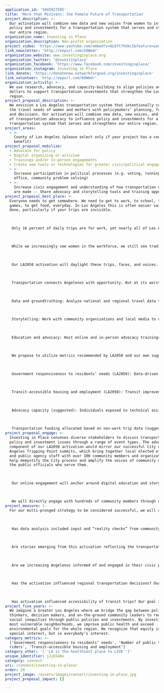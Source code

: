 ```yaml
---
application_id: '5045927505'
title: 'More than Minivans: the Female Future of Transportation'
project_description: >-
  Our activation will combine new data and new voices from women to influence
  policy and investments for a transportation system that serves and strengthens
  our entire region.
organization_name: Investing in Place
organization_description: Non-profit organization
project_video: 'https://www.youtube.com/embed?v=6L67t7VUkcI&feature=youtu.be'
link_newsletter: 'http://eepurl.com/bOWmdr'
organization_website: www.investinginplace.org
organization_twitter: '@investinplace'
organization_facebook: 'https://www.facebook.com/investinginplace/'
organization_instagram: Investing in Place
link_donate: 'https://donatenow.networkforgood.org/investinginplace'
link_volunteer: 'http://eepurl.com/bOWmdr'
organization_activity: >-
  We use research, advocacy, and capacity-building to align policies and public
  dollars to support transportation investments that strengthen the Los Angeles
  region.
project_proposal_description: >-
  We envision a Los Angeles transportation system that intentionally connects
  the travel needs of women and mothers with policymakers’ planning, funding,
  and decisions. Our activation will combine new data, new voices, and new faces
  of transportation advocacy to influence policy and investments for a
  transportation system that serves and strengthens our entire region.
project_areas:
  - >-
    County of Los Angeles (please select only if your project has a countywide
    benefit)
project_proposal_mobilize:
  - Advocate for policy
  - Digital organizing or activism
  - Trainings and/or in-person engagements
  - Create new tools or technologies for greater civic/political engagement
  - >-
    Increase participation in political processes (e.g. voting, running for
    office, community problem solving)
  - >-
    Increase civic engagement and understanding of how transportation decisions
    are made -- Share advocacy and storytelling tools and training opportunities
project_proposal_best_place: >-
  Everyone needs to get somewhere. We need to get to work, to school, to soccer
  games, to get food, everyday. In Los Angeles this is often easier said than
  done, particularly if your trips are invisible.
   
   
   
   Only 16 percent of daily trips are for work, yet nearly all of Los Angeles’ transportation efforts go into improving travel for commuters. So what is happening for the other 84 percent of trips?
   
   
   
   While we increasingly see women in the workforce, we still see traditional gender splits in different-sex parental households. Women tend to remain the primary caregivers, including making trips for school/child care, appointments, activities, and household errands. 
   
   
   
   Our LA2050 activation will daylight these trips, faces, and voices.
   
   
   
   Transportation connects Angelenos with opportunity. But at its worst can prevent them from accessing resources and networks. Our activation will employ a multi-pronged strategy to ensure that women and mothers are not forgotten as we look to expand how our transportation network connects us. 
   
   
   
   Data and groundtruthing: Analyze national and regional travel data to analyze patterns we see in women workers, caregivers, and mothers. Preliminary findings will be shared with community organizations and members to identify alignment with their lived experiences. 
   
   
   
   Storytelling: Work with community organizations and local media to develop and distribute multilingual, multimedia stories of women’s daily needs and how transportation impacts them. This process will also teach women how to utilize film and photo to tell their own stories.
   
   
   
   Education and advocacy: Host online and in-person advocacy trainings to co-power community members to advocate for their own transportation needs. Groundtruthed data and stories from the first two strategies will be used to message the unaddressed needs of women with transportation policymakers at these trainings.
   
   
   
   We propose to utilize metrics recommended by LA2050 and our own suggested metrics we believe will measure successful impact of our activation: 
   
   
   
   Government responsiveness to residents’ needs (LA2050): Data-driven advocacy and humanizing stories will be used to influence regional transportation policy and funding decisions. 
   
   
   
   Transit-accessible housing and employment (LA2050): Transit improvements that serve both work and non-work trips will increase the connection between public transportation and daily origins and destinations.
   
   
   
   Advocacy capacity (suggested): Individuals exposed to technical assistance in advocacy tactics and storytelling development, through both online and offline platforms. Includes, but not limited to, neighborhood councils (LA2050). 
   
   
   
   Transportation funding allocated based on non-work trip data (suggested): Formulas or metrics adopted in Metro countywide policy and funding frameworks that account for both work and non-work trips based on our data analysis and advocacy.
project_proposal_engage: >-
  Investing in Place convenes diverse stakeholders to discuss transportation
  policy and investment issues through a range of event types. The advocacy
  component of our LA2050 activation would mirror our successful City of Los
  Angeles Tripping Point summits, which bring together local elected officials
  and public agency staff with over 100 community members and organizations to
  help demystify the City process and amplify the voices of community members to
  the public officials who serve them. 
   
   
   
   Our online engagement will anchor around digital education and storytelling formats to be distributed through our network of policymakers, published and social media, researchers, funders, and community organizations. 
   
   
   
   We will directly engage with hundreds of community members through our policy education, advocacy technical assistance, and storytelling training. We anticipate an echoing reach from their online and offline networks, such as neighborhood councils and clubs, parent associations, faith-based and cultural affiliations, local businesses and artists, etc. We also anticipate our policy education and groundtruthed data to reach elected officials and bring awareness to thousands of their constituents around new data as well as engagement opportunities for policy advocacy.
project_measure: |-
  For our multi-pronged strategy to be considered successful, we will consider:
   
   
   
   Has data analysis included input and “reality checks” from community members and grassroots organizations? Our goal is to engage at least 250 surveys and event participants to develop data analysis that aligns with community members’ lived experience.
   
   
   
   Are stories emerging from this activation reflecting the transportation needs of women and mothers? Our goal is to support development and distribution of at least 20 multimedia stories, reaching a total of 80,000 people over two years.
   
   
   
   Are we increasing Angelenos informed of and engaged in their civic process? Our goal is to reach a total of 25,000 people through policy education and advocacy training over two years.
   
   
   
   Has the activation influenced regional transportation decisions? Our goal is to facilitate formulas or metrics adopted in Metro countywide policy and funding frameworks that serve the needs of the region’s five million women, based on our analysis and advocacy.
   
   
   
   Has activation influenced accessibility of transit trips? Our goal is to include travel needs of women into Metro’s transit investments, particularly the NextGen Bus Study redesign, which will impact transit accessibility for approximately 10 million Angelenos.
project_five_years: >-
  We imagine a Greater Los Angeles where we bridge the gap between policy
  thinkers, decision makers, and on-the-ground community leaders to reduce
  social inequities through public policies and investments. By investing in our
  most vulnerable neighborhoods, we improve public health and exceed
  environmental goals for the whole region. We recognize that equity is not a
  special interest, but in everybody’s interest.
category_metrics: >-
  ['Government responsiveness to residents’ needs', 'Number of public transit
  riders', 'Transit-accessible housing and employment']
category_other: '[''LA is the healthiest place to LIVE'']'
unique_identifier: j2j6548o
category: connect
uri: /connect/investing-in-place/
order: 29
project_image: /assets/images/connect/investing-in-place.jpg
project_proposal_impact: []

---
```


